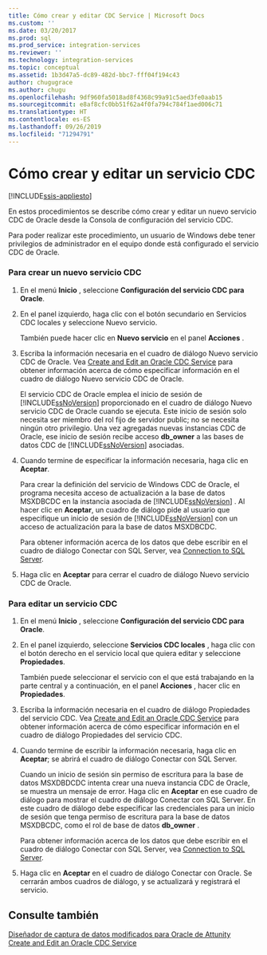 ```yaml
---
title: Cómo crear y editar CDC Service | Microsoft Docs
ms.custom: ''
ms.date: 03/20/2017
ms.prod: sql
ms.prod_service: integration-services
ms.reviewer: ''
ms.technology: integration-services
ms.topic: conceptual
ms.assetid: 1b3d47a5-dc89-482d-bbc7-fff04f194c43
author: chugugrace
ms.author: chugu
ms.openlocfilehash: 9df960fa5018ad8f4368c99a91c5aed3fe0aab15
ms.sourcegitcommit: e8af8cfc0bb51f62a4f0fa794c784f1aed006c71
ms.translationtype: HT
ms.contentlocale: es-ES
ms.lasthandoff: 09/26/2019
ms.locfileid: "71294791"
---
```

# <a name="how-to-create-and-edit-a-cdc-service"></a>Cómo crear y editar un servicio CDC

[!INCLUDE[ssis-appliesto](../../includes/ssis-appliesto-ssvrpluslinux-asdb-asdw-xxx.md)]


  En estos procedimientos se describe cómo crear y editar un nuevo servicio CDC de Oracle desde la Consola de configuración del servicio CDC.  
  
 Para poder realizar este procedimiento, un usuario de Windows debe tener privilegios de administrador en el equipo donde está configurado el servicio CDC de Oracle.  
  
### <a name="to-create-a-new-cdc-service"></a>Para crear un nuevo servicio CDC  
  
1.  En el menú **Inicio** , seleccione **Configuración del servicio CDC para Oracle**.  
  
2.  En el panel izquierdo, haga clic con el botón secundario en Servicios CDC locales y seleccione Nuevo servicio.  
  
     También puede hacer clic en **Nuevo servicio** en el panel **Acciones** .  
  
3.  Escriba la información necesaria en el cuadro de diálogo Nuevo servicio CDC de Oracle. Vea [Create and Edit an Oracle CDC Service](../../integration-services/change-data-capture/create-and-edit-an-oracle-cdc-service.md) para obtener información acerca de cómo especificar información en el cuadro de diálogo Nuevo servicio CDC de Oracle.  
  
     El servicio CDC de Oracle emplea el inicio de sesión de [!INCLUDE[ssNoVersion](../../includes/ssnoversion-md.md)] proporcionado en el cuadro de diálogo Nuevo servicio CDC de Oracle cuando se ejecuta. Este inicio de sesión solo necesita ser miembro del rol fijo de servidor public; no se necesita ningún otro privilegio. Una vez agregadas nuevas instancias CDC de Oracle, ese inicio de sesión recibe acceso **db_owner** a las bases de datos CDC de [!INCLUDE[ssNoVersion](../../includes/ssnoversion-md.md)] asociadas.  
  
4.  Cuando termine de especificar la información necesaria, haga clic en **Aceptar**.  
  
     Para crear la definición del servicio de Windows CDC de Oracle, el programa necesita acceso de actualización a la base de datos MSXDBCDC en la instancia asociada de [!INCLUDE[ssNoVersion](../../includes/ssnoversion-md.md)] . Al hacer clic en **Aceptar**, un cuadro de diálogo pide al usuario que especifique un inicio de sesión de [!INCLUDE[ssNoVersion](../../includes/ssnoversion-md.md)] con un acceso de actualización para la base de datos MSXDBCDC.  
  
     Para obtener información acerca de los datos que debe escribir en el cuadro de diálogo Conectar con SQL Server, vea [Connection to SQL Server](../../integration-services/change-data-capture/connection-to-sql-server.md).  
  
5.  Haga clic en **Aceptar** para cerrar el cuadro de diálogo Nuevo servicio CDC de Oracle.  
  
### <a name="to-edit-a-cdc-service"></a>Para editar un servicio CDC  
  
1.  En el menú **Inicio** , seleccione **Configuración del servicio CDC para Oracle**.  
  
2.  En el panel izquierdo, seleccione **Servicios CDC locales** , haga clic con el botón derecho en el servicio local que quiera editar y seleccione **Propiedades**.  
  
     También puede seleccionar el servicio con el que está trabajando en la parte central y a continuación, en el panel **Acciones** , hacer clic en **Propiedades**.  
  
3.  Escriba la información necesaria en el cuadro de diálogo Propiedades del servicio CDC. Vea [Create and Edit an Oracle CDC Service](../../integration-services/change-data-capture/create-and-edit-an-oracle-cdc-service.md) para obtener información acerca de cómo especificar información en el cuadro de diálogo Propiedades del servicio CDC.  
  
4.  Cuando termine de escribir la información necesaria, haga clic en **Aceptar**; se abrirá el cuadro de diálogo Conectar con SQL Server.  
  
     Cuando un inicio de sesión sin permiso de escritura para la base de datos MSXDBDCDC intenta crear una nueva instancia CDC de Oracle, se muestra un mensaje de error. Haga clic en **Aceptar** en ese cuadro de diálogo para mostrar el cuadro de diálogo Conectar con SQL Server. En este cuadro de diálogo debe especificar las credenciales para un inicio de sesión que tenga permiso de escritura para la base de datos MSXDBCDC, como el rol de base de datos **db_owner** .  
  
     Para obtener información acerca de los datos que debe escribir en el cuadro de diálogo Conectar con SQL Server, vea [Connection to SQL Server](../../integration-services/change-data-capture/connection-to-sql-server.md).  
  
5.  Haga clic en **Aceptar** en el cuadro de diálogo Conectar con Oracle. Se cerrarán ambos cuadros de diálogo, y se actualizará y registrará el servicio.  
  
## <a name="see-also"></a>Consulte también  
 [Diseñador de captura de datos modificados para Oracle de Attunity](../../integration-services/change-data-capture/change-data-capture-designer-for-oracle-by-attunity.md)   
 [Create and Edit an Oracle CDC Service](../../integration-services/change-data-capture/create-and-edit-an-oracle-cdc-service.md)  
  
  
